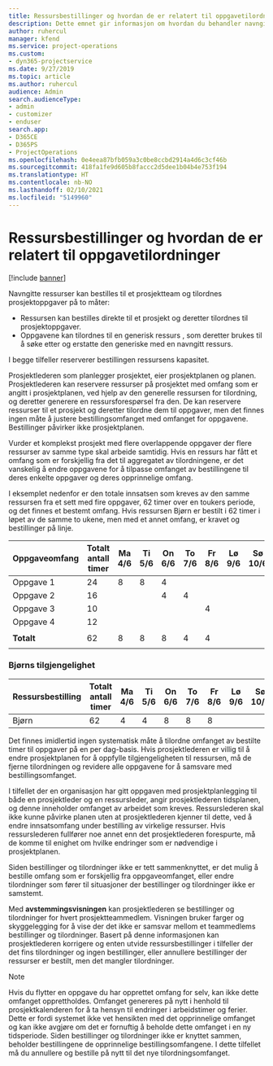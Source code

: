 ```yaml
---
title: Ressursbestillinger og hvordan de er relatert til oppgavetilordninger
description: Dette emnet gir informasjon om hvordan du behandler navngitte ressurser, ressursbestillinger og oppgavetilordninger, samt hvordan de er relatert til hverandre.
author: ruhercul
manager: kfend
ms.service: project-operations
ms.custom:
- dyn365-projectservice
ms.date: 9/27/2019
ms.topic: article
ms.author: ruhercul
audience: Admin
search.audienceType:
- admin
- customizer
- enduser
search.app:
- D365CE
- D365PS
- ProjectOperations
ms.openlocfilehash: 0e4eea87bfb059a3c0be8ccbd2914a4d6c3cf46b
ms.sourcegitcommit: 418fa1fe9d605b8faccc2d5dee1b04b4e753f194
ms.translationtype: HT
ms.contentlocale: nb-NO
ms.lasthandoff: 02/10/2021
ms.locfileid: "5149960"
---
```

# <a name="resource-bookings-and-how-they-relate-to-task-assignments"></a>Ressursbestillinger og hvordan de er relatert til oppgavetilordninger

[!include [banner](../includes/psa-now-project-operations.md)]

Navngitte ressurser kan bestilles til et prosjektteam og tilordnes prosjektoppgaver på to måter:

- Ressursen kan bestilles direkte til et prosjekt og deretter tilordnes til prosjektoppgaver.
- Oppgavene kan tilordnes til en generisk ressurs , som deretter brukes til å søke etter og erstatte den generiske med en navngitt ressurs. 

I begge tilfeller reserverer bestillingen ressursens kapasitet.

Prosjektlederen som planlegger prosjektet, eier prosjektplanen og planen. Prosjektlederen kan reservere ressurser på prosjektet med omfang som er angitt i prosjektplanen, ved hjelp av den generelle ressursen for tilordning, og deretter generere en ressursforespørsel fra den. De kan reservere ressurser til et prosjekt og deretter tilordne dem til oppgaver, men det finnes ingen måte å justere bestillingsomfanget med omfanget for oppgavene. Bestillinger påvirker ikke prosjektplanen.

Vurder et komplekst prosjekt med flere overlappende oppgaver der flere ressurser av samme type skal arbeide samtidig. Hvis en ressurs har fått et omfang som er forskjellig fra det til aggregatet av tilordningene, er det vanskelig å endre oppgavene for å tilpasse omfanget av bestillingene til deres enkelte oppgaver og deres opprinnelige omfang.

I eksemplet nedenfor er den totale innsatsen som kreves av den samme ressursen fra et sett med fire oppgaver, 62 timer over en toukers periode, og det finnes et bestemt omfang. Hvis ressursen Bjørn er bestilt i 62 timer i løpet av de samme to ukene, men med et annet omfang, er kravet og bestillinger på linje.

| **Oppgaveomfang**    | **Totalt antall timer** | Ma 4/6 | Ti 5/6 | On 6/6 | To 7/6 | Fr 8/6 | Lø 9/6 | Sø 10/6 | Ma 11/6 | Ti 12/6 | On 13/6 | To 14/6 | Fr 15/6 |
|----------------------|-----------------|--------|--------|--------|--------|--------|--------|---------|---------|---------|---------|---------|---------|
| Oppgave 1               | 24              | 8      | 8      | 4      |        |        |        |         |         |         | 4       |         |         |
| Oppgave 2               | 16              |        |        | 4      | 4      |        |        |         | 8       |         |         |         |         |
| Oppgave 3               | 10              |        |        |        |        | 4      |        |         |         | 4       |         | 2       |         |
| Oppgave 4               | 12              |        |        |        |        |        |        |         |         |         | 4       |         | 8       |
|                      |                 |        |        |        |        |        |        |         |         |         |         |         |         |
| **Totalt**           | 62              | 8      | 8      | 8      | 4      | 4      |        |         | 8       | 4       | 8       | 2       | 8       |
|                      |                 |        |        |        |        |        |        |         |         |         |         |

### <a name="bobs-availability"></a>Bjørns tilgjengelighet
| **Ressursbestilling** | **Totalt antall timer** | Ma 4/6 | Ti 5/6 | On 6/6 | To 7/6 | Fr 8/6 | Lø 9/6 | Sø 10/6 | Ma 11/6 | Ti 12/6 | On 13/6 | To 14/6 | Fr 15/6 |
|------------------------|-----------------|--------|--------|--------|--------|--------|--------|---------|---------|---------|---------|---------|---------|
| Bjørn                    | 62              | 4      | 4      | 8      | 8      | 8      |        |         | 4       | 4       | 8       | 8       | 6       |

Det finnes imidlertid ingen systematisk måte å tilordne omfanget av bestilte timer til oppgaver på en per dag-basis. Hvis prosjektlederen er villig til å endre prosjektplanen for å oppfylle tilgjengeligheten til ressursen, må de fjerne tilordningen og revidere alle oppgavene for å samsvare med bestillingsomfanget.

I tilfellet der en organisasjon har gitt oppgaven med prosjektplanlegging til både en prosjektleder og en ressursleder, angir prosjektlederen tidsplanen, og denne inneholder omfanget av arbeidet som kreves. Ressurslederen skal ikke kunne påvirke planen uten at prosjektlederen kjenner til dette, ved å endre innsatsomfang under bestilling av virkelige ressurser. Hvis ressurslederen fullfører noe annet enn det prosjektlederen forespurte, må de komme til enighet om hvilke endringer som er nødvendige i prosjektplanen.

Siden bestillinger og tilordninger ikke er tett sammenknyttet, er det mulig å bestille omfang som er forskjellig fra oppgaveomfanget, eller endre tilordninger som fører til situasjoner der bestillinger og tilordninger ikke er samstemt.

Med **avstemmingsvisningen** kan prosjektlederen se bestillinger og tilordninger for hvert prosjektteammedlem. Visningen bruker farger og skyggelegging for å vise der det ikke er samsvar mellom et teammedlems bestillinger og tilordninger. Basert på denne informasjonen kan prosjektlederen korrigere og enten utvide ressursbestillinger i tilfeller der det fins tilordninger og ingen bestillinger, eller annullere bestillinger der ressurser er bestilt, men det mangler tilordninger.

> [!NOTE]
> Hvis du flytter en oppgave du har opprettet omfang for selv, kan ikke dette omfanget opprettholdes. Omfanget genereres på nytt i henhold til prosjektkalenderen for å ta hensyn til endringer i arbeidstimer og ferier. Dette er fordi systemet ikke vet hensikten med det opprinnelige omfanget og kan ikke avgjøre om det er fornuftig å beholde dette omfanget i en ny tidsperiode. Siden bestillinger og tilordninger ikke er knyttet sammen, beholder bestillingene de opprinnelige bestillingsomfangene. I dette tilfellet må du annullere og bestille på nytt til det nye tilordningsomfanget.

